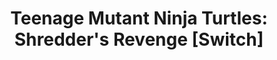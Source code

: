 ---
title: 'Teenage Mutant Ninja Turtles: Shredder''s Revenge [Switch]'
platform: switch
genre:
  - brawler
digital: true
physical: false
guide: false
pending: false
posted: 2022-06-16
---